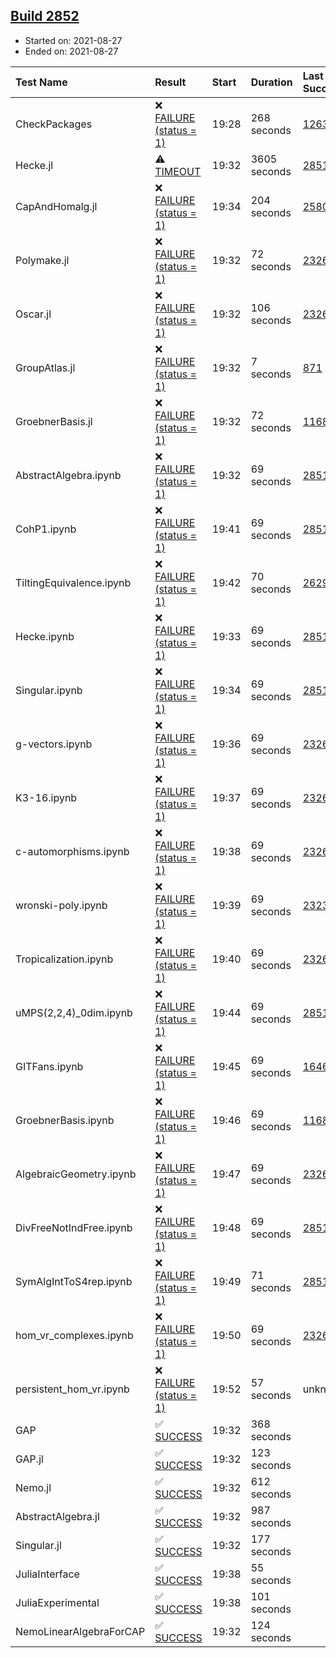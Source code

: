 ## [Build 2852](https://oscarci.mathematik.uni-kl.de/job/oscar-stable/2852/)

* Started on: 2021-08-27
* Ended on: 2021-08-27

| Test Name    | Result | Start | Duration | Last Success | First Failure |
|:-------------|:-------|:------|:---------|:-------------|:--------------|
| CheckPackages | ❌ [FAILURE (status = 1)](https://oscarci.mathematik.uni-kl.de/job/oscar-stable/2852/artifact/logs/build-2852/CheckPackages.log) | 19:28 | 268 seconds | [1263](https://oscarci.mathematik.uni-kl.de/job/oscar-stable/1263/) | [1264](https://oscarci.mathematik.uni-kl.de/job/oscar-stable/1264/) |
| Hecke.jl | ⚠ [TIMEOUT](https://oscarci.mathematik.uni-kl.de/job/oscar-stable/2852/artifact/logs/build-2852/Hecke.jl.log) | 19:32 | 3605 seconds | [2851](https://oscarci.mathematik.uni-kl.de/job/oscar-stable/2851/) | [2852](https://oscarci.mathematik.uni-kl.de/job/oscar-stable/2852/) |
| CapAndHomalg.jl | ❌ [FAILURE (status = 1)](https://oscarci.mathematik.uni-kl.de/job/oscar-stable/2852/artifact/logs/build-2852/CapAndHomalg.jl.log) | 19:34 | 204 seconds | [2580](https://oscarci.mathematik.uni-kl.de/job/oscar-stable/2580/) | [2581](https://oscarci.mathematik.uni-kl.de/job/oscar-stable/2581/) |
| Polymake.jl | ❌ [FAILURE (status = 1)](https://oscarci.mathematik.uni-kl.de/job/oscar-stable/2852/artifact/logs/build-2852/Polymake.jl.log) | 19:32 | 72 seconds | [2326](https://oscarci.mathematik.uni-kl.de/job/oscar-stable/2326/) | [2327](https://oscarci.mathematik.uni-kl.de/job/oscar-stable/2327/) |
| Oscar.jl | ❌ [FAILURE (status = 1)](https://oscarci.mathematik.uni-kl.de/job/oscar-stable/2852/artifact/logs/build-2852/Oscar.jl.log) | 19:32 | 106 seconds | [2326](https://oscarci.mathematik.uni-kl.de/job/oscar-stable/2326/) | [2327](https://oscarci.mathematik.uni-kl.de/job/oscar-stable/2327/) |
| GroupAtlas.jl | ❌ [FAILURE (status = 1)](https://oscarci.mathematik.uni-kl.de/job/oscar-stable/2852/artifact/logs/build-2852/GroupAtlas.jl.log) | 19:32 | 7 seconds | [871](https://oscarci.mathematik.uni-kl.de/job/oscar-stable/871/) | [872](https://oscarci.mathematik.uni-kl.de/job/oscar-stable/872/) |
| GroebnerBasis.jl | ❌ [FAILURE (status = 1)](https://oscarci.mathematik.uni-kl.de/job/oscar-stable/2852/artifact/logs/build-2852/GroebnerBasis.jl.log) | 19:32 | 72 seconds | [1168](https://oscarci.mathematik.uni-kl.de/job/oscar-stable/1168/) | [1169](https://oscarci.mathematik.uni-kl.de/job/oscar-stable/1169/) |
| AbstractAlgebra.ipynb | ❌ [FAILURE (status = 1)](https://oscarci.mathematik.uni-kl.de/job/oscar-stable/2852/artifact/logs/build-2852/AbstractAlgebra.ipynb.log) | 19:32 | 69 seconds | [2851](https://oscarci.mathematik.uni-kl.de/job/oscar-stable/2851/) | [2852](https://oscarci.mathematik.uni-kl.de/job/oscar-stable/2852/) |
| CohP1.ipynb | ❌ [FAILURE (status = 1)](https://oscarci.mathematik.uni-kl.de/job/oscar-stable/2852/artifact/logs/build-2852/CohP1.ipynb.log) | 19:41 | 69 seconds | [2851](https://oscarci.mathematik.uni-kl.de/job/oscar-stable/2851/) | [2852](https://oscarci.mathematik.uni-kl.de/job/oscar-stable/2852/) |
| TiltingEquivalence.ipynb | ❌ [FAILURE (status = 1)](https://oscarci.mathematik.uni-kl.de/job/oscar-stable/2852/artifact/logs/build-2852/TiltingEquivalence.ipynb.log) | 19:42 | 70 seconds | [2629](https://oscarci.mathematik.uni-kl.de/job/oscar-stable/2629/) | [2630](https://oscarci.mathematik.uni-kl.de/job/oscar-stable/2630/) |
| Hecke.ipynb | ❌ [FAILURE (status = 1)](https://oscarci.mathematik.uni-kl.de/job/oscar-stable/2852/artifact/logs/build-2852/Hecke.ipynb.log) | 19:33 | 69 seconds | [2851](https://oscarci.mathematik.uni-kl.de/job/oscar-stable/2851/) | [2852](https://oscarci.mathematik.uni-kl.de/job/oscar-stable/2852/) |
| Singular.ipynb | ❌ [FAILURE (status = 1)](https://oscarci.mathematik.uni-kl.de/job/oscar-stable/2852/artifact/logs/build-2852/Singular.ipynb.log) | 19:34 | 69 seconds | [2851](https://oscarci.mathematik.uni-kl.de/job/oscar-stable/2851/) | [2852](https://oscarci.mathematik.uni-kl.de/job/oscar-stable/2852/) |
| g-vectors.ipynb | ❌ [FAILURE (status = 1)](https://oscarci.mathematik.uni-kl.de/job/oscar-stable/2852/artifact/logs/build-2852/g-vectors.ipynb.log) | 19:36 | 69 seconds | [2326](https://oscarci.mathematik.uni-kl.de/job/oscar-stable/2326/) | [2327](https://oscarci.mathematik.uni-kl.de/job/oscar-stable/2327/) |
| K3-16.ipynb | ❌ [FAILURE (status = 1)](https://oscarci.mathematik.uni-kl.de/job/oscar-stable/2852/artifact/logs/build-2852/K3-16.ipynb.log) | 19:37 | 69 seconds | [2326](https://oscarci.mathematik.uni-kl.de/job/oscar-stable/2326/) | [2327](https://oscarci.mathematik.uni-kl.de/job/oscar-stable/2327/) |
| c-automorphisms.ipynb | ❌ [FAILURE (status = 1)](https://oscarci.mathematik.uni-kl.de/job/oscar-stable/2852/artifact/logs/build-2852/c-automorphisms.ipynb.log) | 19:38 | 69 seconds | [2326](https://oscarci.mathematik.uni-kl.de/job/oscar-stable/2326/) | [2327](https://oscarci.mathematik.uni-kl.de/job/oscar-stable/2327/) |
| wronski-poly.ipynb | ❌ [FAILURE (status = 1)](https://oscarci.mathematik.uni-kl.de/job/oscar-stable/2852/artifact/logs/build-2852/wronski-poly.ipynb.log) | 19:39 | 69 seconds | [2323](https://oscarci.mathematik.uni-kl.de/job/oscar-stable/2323/) | [2324](https://oscarci.mathematik.uni-kl.de/job/oscar-stable/2324/) |
| Tropicalization.ipynb | ❌ [FAILURE (status = 1)](https://oscarci.mathematik.uni-kl.de/job/oscar-stable/2852/artifact/logs/build-2852/Tropicalization.ipynb.log) | 19:40 | 69 seconds | [2326](https://oscarci.mathematik.uni-kl.de/job/oscar-stable/2326/) | [2327](https://oscarci.mathematik.uni-kl.de/job/oscar-stable/2327/) |
| uMPS(2,2,4)_0dim.ipynb | ❌ [FAILURE (status = 1)](https://oscarci.mathematik.uni-kl.de/job/oscar-stable/2852/artifact/logs/build-2852/uMPS-2-2-4-_0dim.ipynb.log) | 19:44 | 69 seconds | [2851](https://oscarci.mathematik.uni-kl.de/job/oscar-stable/2851/) | [2852](https://oscarci.mathematik.uni-kl.de/job/oscar-stable/2852/) |
| GITFans.ipynb | ❌ [FAILURE (status = 1)](https://oscarci.mathematik.uni-kl.de/job/oscar-stable/2852/artifact/logs/build-2852/GITFans.ipynb.log) | 19:45 | 69 seconds | [1646](https://oscarci.mathematik.uni-kl.de/job/oscar-stable/1646/) | [1647](https://oscarci.mathematik.uni-kl.de/job/oscar-stable/1647/) |
| GroebnerBasis.ipynb | ❌ [FAILURE (status = 1)](https://oscarci.mathematik.uni-kl.de/job/oscar-stable/2852/artifact/logs/build-2852/GroebnerBasis.ipynb.log) | 19:46 | 69 seconds | [1168](https://oscarci.mathematik.uni-kl.de/job/oscar-stable/1168/) | [1169](https://oscarci.mathematik.uni-kl.de/job/oscar-stable/1169/) |
| AlgebraicGeometry.ipynb | ❌ [FAILURE (status = 1)](https://oscarci.mathematik.uni-kl.de/job/oscar-stable/2852/artifact/logs/build-2852/AlgebraicGeometry.ipynb.log) | 19:47 | 69 seconds | [2326](https://oscarci.mathematik.uni-kl.de/job/oscar-stable/2326/) | [2327](https://oscarci.mathematik.uni-kl.de/job/oscar-stable/2327/) |
| DivFreeNotIndFree.ipynb | ❌ [FAILURE (status = 1)](https://oscarci.mathematik.uni-kl.de/job/oscar-stable/2852/artifact/logs/build-2852/DivFreeNotIndFree.ipynb.log) | 19:48 | 69 seconds | [2851](https://oscarci.mathematik.uni-kl.de/job/oscar-stable/2851/) | [2852](https://oscarci.mathematik.uni-kl.de/job/oscar-stable/2852/) |
| SymAlgIntToS4rep.ipynb | ❌ [FAILURE (status = 1)](https://oscarci.mathematik.uni-kl.de/job/oscar-stable/2852/artifact/logs/build-2852/SymAlgIntToS4rep.ipynb.log) | 19:49 | 71 seconds | [2851](https://oscarci.mathematik.uni-kl.de/job/oscar-stable/2851/) | [2852](https://oscarci.mathematik.uni-kl.de/job/oscar-stable/2852/) |
| hom_vr_complexes.ipynb | ❌ [FAILURE (status = 1)](https://oscarci.mathematik.uni-kl.de/job/oscar-stable/2852/artifact/logs/build-2852/hom_vr_complexes.ipynb.log) | 19:50 | 69 seconds | [2326](https://oscarci.mathematik.uni-kl.de/job/oscar-stable/2326/) | [2327](https://oscarci.mathematik.uni-kl.de/job/oscar-stable/2327/) |
| persistent_hom_vr.ipynb | ❌ [FAILURE (status = 1)](https://oscarci.mathematik.uni-kl.de/job/oscar-stable/2852/artifact/logs/build-2852/persistent_hom_vr.ipynb.log) | 19:52 | 57 seconds | unknown | unknown |
| GAP | ✅ [SUCCESS](https://oscarci.mathematik.uni-kl.de/job/oscar-stable/2852/artifact/logs/build-2852/GAP.log) | 19:32 | 368 seconds |  |  |
| GAP.jl | ✅ [SUCCESS](https://oscarci.mathematik.uni-kl.de/job/oscar-stable/2852/artifact/logs/build-2852/GAP.jl.log) | 19:32 | 123 seconds |  |  |
| Nemo.jl | ✅ [SUCCESS](https://oscarci.mathematik.uni-kl.de/job/oscar-stable/2852/artifact/logs/build-2852/Nemo.jl.log) | 19:32 | 612 seconds |  |  |
| AbstractAlgebra.jl | ✅ [SUCCESS](https://oscarci.mathematik.uni-kl.de/job/oscar-stable/2852/artifact/logs/build-2852/AbstractAlgebra.jl.log) | 19:32 | 987 seconds |  |  |
| Singular.jl | ✅ [SUCCESS](https://oscarci.mathematik.uni-kl.de/job/oscar-stable/2852/artifact/logs/build-2852/Singular.jl.log) | 19:32 | 177 seconds |  |  |
| JuliaInterface | ✅ [SUCCESS](https://oscarci.mathematik.uni-kl.de/job/oscar-stable/2852/artifact/logs/build-2852/JuliaInterface.log) | 19:38 | 55 seconds |  |  |
| JuliaExperimental | ✅ [SUCCESS](https://oscarci.mathematik.uni-kl.de/job/oscar-stable/2852/artifact/logs/build-2852/JuliaExperimental.log) | 19:38 | 101 seconds |  |  |
| NemoLinearAlgebraForCAP | ✅ [SUCCESS](https://oscarci.mathematik.uni-kl.de/job/oscar-stable/2852/artifact/logs/build-2852/NemoLinearAlgebraForCAP.log) | 19:32 | 124 seconds |  |  |
